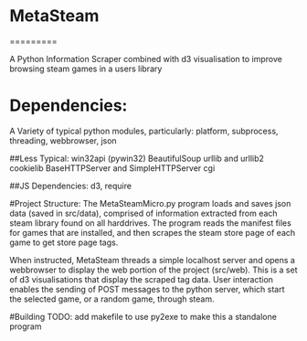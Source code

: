 # MetaSteam
=========

A Python Information Scraper combined with d3 visualisation to improve browsing steam games in a users library

# Dependencies:
A Variety of typical python modules, particularly:
platform, subprocess, threading, webbrowser, json

##Less Typical:
win32api (pywin32)
BeautifulSoup
urllib and urllib2
cookielib
BaseHTTPServer and SimpleHTTPServer
cgi


##JS Dependencies:
d3,
require



#Project Structure:
The MetaSteamMicro.py program loads and saves json data (saved in src/data), comprised of
information extracted from each steam library found on all harddrives.
The program reads the manifest files for games that are installed, and
then scrapes the steam store page of each game to get store page tags.

When instructed, MetaSteam threads a simple localhost server and opens
a webbrowser to display the web portion of the project (src/web). This
is a set of d3 visualisations that display the scraped tag data. User
interaction enables the sending of POST messages to the python server,
which start the selected game, or a random game, through steam. 


#Building
TODO: add makefile to use py2exe to make this a standalone program
